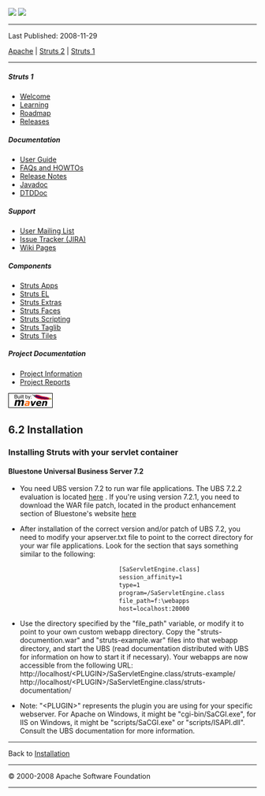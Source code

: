 <span id="bannerLeft">[![](http://www.apache.org/images/asf-logo.gif)](http://www.apache.org/)</span> <span id="bannerRight">[![](../images/struts.gif)]()</span>

------------------------------------------------------------------------

Last Published: 2008-11-29

[Apache](http://www.apache.org/) | [Struts 2](../2.x/) | [Struts 1](../1.x/)

------------------------------------------------------------------------

##### Struts 1

-   [Welcome](../index.html.md)
-   [Learning](../learning.html.md)
-   [Roadmap](../roadmap.html.md)
-   [Releases](../downloads.html.md)

##### Documentation

-   [User Guide](../userGuide/index.html.md)
-   [FAQs and HOWTOs](../faqs/index.html.md)
-   [Release Notes](../userGuide/release-notes.html.md)
-   [Javadoc](../apidocs/index.html.md)
-   [DTDDoc](../dtddoc/index.html.md)

##### Support

-   [User Mailing List](../mail.html.md)
-   [Issue Tracker (JIRA)](http://issues.apache.org/struts/)
-   [Wiki Pages](http://wiki.apache.org/struts/)

##### Components

-   [Struts Apps](../struts-apps/index.html.md)
-   [Struts EL](../struts-el/index.html.md)
-   [Struts Extras](../struts-extras/index.html.md)
-   [Struts Faces](../struts-faces/index.html.md)
-   [Struts Scripting](../struts-scripting/index.html.md)
-   [Struts Taglib](../struts-taglib/index.html.md)
-   [Struts Tiles](../struts-tiles/index.html.md)

##### Project Documentation

-   [Project Information](../project-info.html.md)
-   [Project Reports](../project-reports.html.md)

[![Built by Maven](../images/logos/maven-feather.png)](http://maven.apache.org/ "Built by Maven")

<span id="a6.2_Installation"></span>6.2 Installation
----------------------------------------------------

### <span id="Installing_Struts_with_your_servlet_container"></span>Installing Struts with your servlet container

#### Bluestone Universal Business Server 7.2

-   You need UBS version 7.2 to run war file applications. The UBS 7.2.2 evaluation is located [here](http://www.bluestone.com/SaISAPI.dll/SaServletEngine.class/products/downloads.jsp) . If you're using version 7.2.1, you need to download the WAR file patch, located in the product enhancement section of Bluestone's website [here](http://www.bluestone.com/SaISAPI.dll/SaServletEngine.class/products/wfe.jsp)
-   After installation of the correct version and/or patch of UBS 7.2, you need to modify your apserver.txt file to point to the correct directory for your war file applications. Look for the section that says something similar to the following:

                                    [SaServletEngine.class]
                                    session_affinity=1
                                    type=1
                                    program=/SaServletEngine.class
                                    file_path=f:\webapps
                                    host=localhost:20000
                                

-   Use the directory specified by the "file\_path" variable, or modify it to point to your own custom webapp directory. Copy the "struts-documention.war" and "struts-example.war" files into that webapp directory, and start the UBS (read documentation distributed with UBS for information on how to start it if necessary). Your webapps are now accessible from the following URL: http://localhost/\<PLUGIN\>/SaServletEngine.class/struts-example/
     http://localhost/\<PLUGIN\>/SaServletEngine.class/struts-documentation/
-   Note: "\<PLUGIN\>" represents the plugin you are using for your specific webserver. For Apache on Windows, it might be "cgi-bin/SaCGI.exe", for IIS on Windows, it might be "scripts/SaCGI.exe" or "scripts/ISAPI.dll". Consult the UBS documentation for more information.

------------------------------------------------------------------------

Back to [Installation](installation.html.md#Containers)

------------------------------------------------------------------------

© 2000-2008 Apache Software Foundation

------------------------------------------------------------------------



